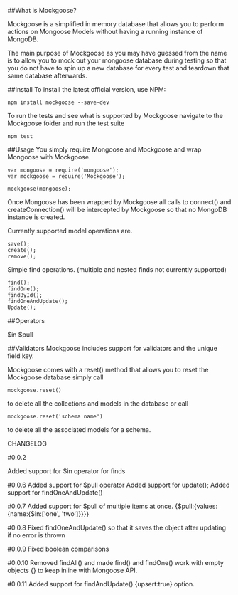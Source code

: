##What is Mockgoose?

Mockgoose is a simplified in memory database that allows you to perform actions on Mongoose Models without having a running instance of MongoDB. 

The main purpose of Mockgoose as you may have guessed from the name is to allow you to mock out your mongoose database during testing so that you do not have to spin up a new database for every test and teardown that same database afterwards.

##Install
To install the latest official version, use NPM:

    npm install mockgoose --save-dev

To run the tests and see what is supported by Mockgoose navigate to the Mockgoose folder and run the test suite

    npm test

##Usage
You simply require Mongoose and Mockgoose and wrap Mongoose with Mockgoose.

    var mongoose = require('mongoose');
    var mockgoose = require('Mockgoose');

    mockgoose(mongoose);

Once Mongoose has been wrapped by Mockgoose all calls to connect() and createConnection() will be intercepted by Mockgoose so that no MongoDB instance is created.

Currently supported model operations are.

    save();
    create();
    remove();

Simple find operations. (multiple and nested finds not currently supported)
    
    find();
    findOne();
    findById();
    findOneAndUpdate();
    Update();

##Operators

$in 
$pull    

##Validators
Mockgoose includes support for validators and the unique field key.

Mockgoose comes with a reset() method that allows you to reset the Mockgoose database
simply call 

    mockgoose.reset() 

to delete all the collections and models in the database
or call 
    
    mockgoose.reset('schema name') 

to delete all the associated models for a schema.


CHANGELOG

#0.0.2 

Added support for $in operator for finds

#0.0.6
Added support for $pull operator
Added support for update();
Added support for findOneAndUpdate()

#0.0.7
Added support for $pull of multiple items at once.
{$pull:{values:{name:{$in:['one', 'two']}}}}

#0.0.8 
Fixed findOneAndUpdate() so that it saves the object after updating if no error is thrown

#0.0.9
Fixed boolean comparisons

#0.0.10
Removed findAll() and made find() and findOne() work with empty objects {} to keep inline with Mongoose API.

#0.0.11 
Added support for findAndUpdate() {upsert:true} option.

